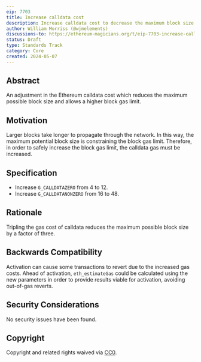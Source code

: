 ```yaml
---
eip: 7703
title: Increase calldata cost
description: Increase calldata cost to decrease the maximum block size
author: William Morriss (@wjmelements)
discussions-to: https://ethereum-magicians.org/t/eip-7703-increase-calldata-cost/19933
status: Draft
type: Standards Track
category: Core
created: 2024-05-07
---
```


## Abstract

An adjustment in the Ethereum calldata cost which reduces the maximum possible block size and allows a higher block gas limit.

## Motivation

Larger blocks take longer to propagate through the network. 
In this way, the maximum potential block size is constraining the block gas limit.
Therefore, in order to safely increase the block gas limit, the calldata gas must be increased.

## Specification

* Increase `G_CALLDATAZERO` from 4 to 12.
* Increase `G_CALLDATANONZERO` from 16 to 48.

## Rationale

Tripling the gas cost of calldata reduces the maximum possible block size by a factor of three.

## Backwards Compatibility

Activation can cause some transactions to revert due to the increased gas costs.
Ahead of activation, `eth_estimateGas` could be calculated using the new parameters in order to provide results viable for activation, avoiding out-of-gas reverts.

## Security Considerations

No security issues have been found.

## Copyright

Copyright and related rights waived via [CC0](../LICENSE.md).
